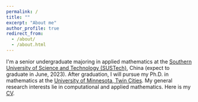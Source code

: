 ```yaml
---
permalink: /
title: ""
excerpt: "About me"
author_profile: true
redirect_from: 
  - /about/
  - /about.html
---
```


I'm a senior undergraduate majoring in applied mathematics at the [Southern University of Science and Technology (SUSTech)](https://www.sustech.edu.cn/en/), China (expect to graduate in June, 2023). After graduation, I will pursue my Ph.D. in mathematics at the [University of Minnesota, Twin Cities](https://twin-cities.umn.edu/). My general research interests lie in computational and applied mathematics. Here is my [CV](https://hv1000.github.io/files/Yan_HUANG_CV.pdf).
